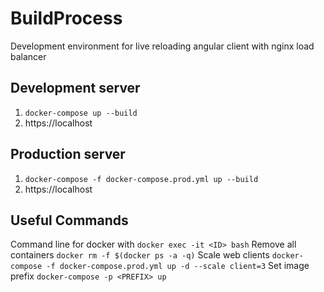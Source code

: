 # BuildProcess

Development environment for live reloading angular client with nginx load balancer

## Development server

1. `docker-compose up --build`
2. https://localhost

## Production server

1. `docker-compose -f docker-compose.prod.yml up --build`
2. https://localhost

## Useful Commands

Command line for docker with <ID> `docker exec -it <ID> bash`
Remove all containers `docker rm -f $(docker ps -a -q)`
Scale web clients `docker-compose -f docker-compose.prod.yml up -d --scale client=3`
Set image prefix `docker-compose -p <PREFIX> up`
